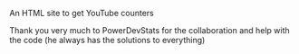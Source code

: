An HTML site to get YouTube counters

Thank you very much to PowerDevStats for the collaboration and help with the code (he always has the solutions to everything)